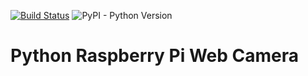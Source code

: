 [![Build Status](https://travis-ci.org/lambdahuang/RaspberryPi-Webcam.svg?branch=master)](https://travis-ci.org/lambdahuang/RaspberryPi-Webcam)
![PyPI - Python Version](https://img.shields.io/pypi/pyversions/Django.svg?style=plastic)


# Python Raspberry Pi Web Camera

